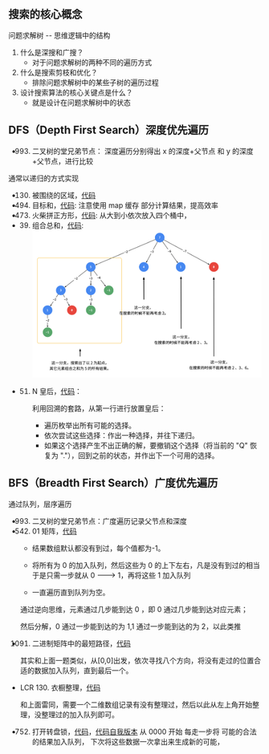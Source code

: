 ## 搜索的核心概念

问题求解树 -- 思维逻辑中的结构

1. 什么是深搜和广搜？
   - 对于问题求解树的两种不同的遍历方式
2. 什么是搜索剪枝和优化？
   - 排除问题求解树中的某些子树的遍历过程
3. 设计搜索算法的核心关键点是什么？
   - 就是设计在问题求解树中的状态

## DFS（Depth First Search）深度优先遍历

- 993. 二叉树的堂兄弟节点： 深度遍历分别得出 x 的深度+父节点 和 y 的深度+父节点，进行比较

通常以递归的方式实现

- 130. 被围绕的区域，[代码](./dfs/solve.js)
- 494. 目标和，[代码](./dfs/findTargetSumWays.js): 注意使用 map 缓存 部分计算结果，提高效率
- 473. 火柴拼正方形，[代码](./dfs/makesquare.js): 从大到小依次放入四个桶中，
- 39. 组合总和，[代码](./dfs/combinationSum.js):
      ![images](./images/combinationSum.png)
- 51. N 皇后，[代码](./dfs/makesquare.js)：

      利用回溯的套路，从第一行进行放置皇后：

      - 遍历枚举出所有可能的选择。
      - 依次尝试这些选择：作出一种选择，并往下递归。
      - 如果这个选择产生不出正确的解，要撤销这个选择（将当前的 "Q" 恢复为 "."），回到之前的状态，并作出下一个可用的选择。

## BFS（Breadth First Search）广度优先遍历

通过队列，层序遍历

- 993. 二叉树的堂兄弟节点：广度遍历记录父节点和深度

- 542. 01 矩阵，[代码](updateMatrix.js)

  - 结果数组默认都没有到过，每个值都为-1。

  - 将所有为 0 的加入队列，然后这些为 0 的上下左右，凡是没有到过的相当于是只需一步就从 0 ---> 1，再将这些 1 加入队列
  - 一直遍历直到队列为空。

  通过逆向思维，元素通过几步能到达 0 ，即 0 通过几步能到达对应元素；

  然后分解，0 通过一步能到达的为 1,1 通过一步能到达的为 2，以此类推

- 1091. 二进制矩阵中的最短路径，[代码](./shortestPathBinaryMatrix.js)

  其实和上面一题类似，从[0,0]出发，依次寻找八个方向，将没有走过的位置合适的数据加入队列，直到最后一个。

- LCR 130. 衣橱整理，[代码](./wardrobeFinishing.js)

  和上面雷同，需要一个二维数组记录有没有整理过，然后以此从左上角开始整理，没整理过的加入队列即可。

- 752. 打开转盘锁，[代码](./openLock.js)，[代码自我版本](./openLock_ugly.js)
       从 0000 开始 每走一步将 可能的合法的结果加入队列， 下次将这些数据一次拿出来生成新的可能，
